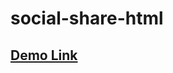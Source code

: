 # social-share-html
## <a href="https://dev-akh.github.io/social-share-html/" target="_blank">Demo Link</a>
